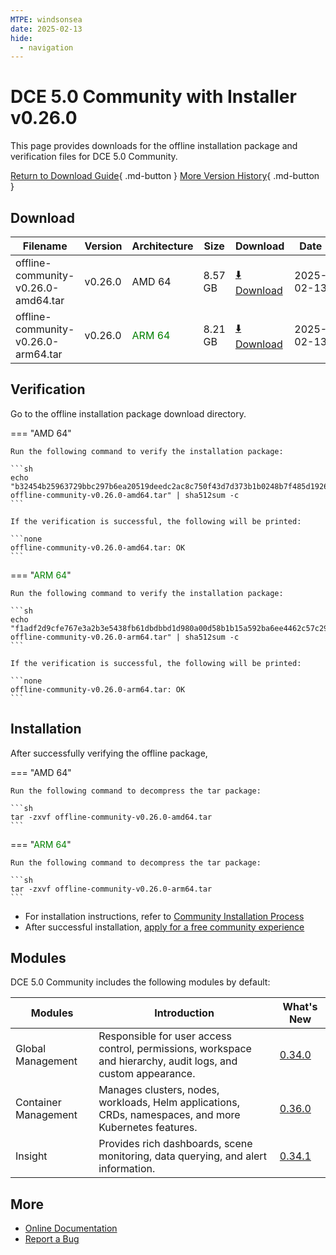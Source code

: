 ```yaml
---
MTPE: windsonsea
date: 2025-02-13
hide:
  - navigation
---
```


# DCE 5.0 Community with Installer v0.26.0

This page provides downloads for the offline installation package and verification files for DCE 5.0 Community.

[Return to Download Guide](../index.md){ .md-button } [More Version History](./dce5-installer-history.md){ .md-button }

## Download

| Filename | Version | Architecture | Size | Download | Date |
| --------- | ------- | ----------- | ---- | -------- | ---- |
| offline-community-v0.26.0-amd64.tar | v0.26.0 | AMD 64 | 8.57 GB | [:arrow_down: Download](https://qiniu-download-public.daocloud.io/DaoCloud_Enterprise/dce5/offline-community-v0.26.0-amd64.tar) | 2025-02-13 |
| offline-community-v0.26.0-arm64.tar | v0.26.0 | <font color="green">ARM 64</font> | 8.21 GB | [:arrow_down: Download](https://qiniu-download-public.daocloud.io/DaoCloud_Enterprise/dce5/offline-community-v0.26.0-arm64.tar) | 2025-02-13 |

## Verification

Go to the offline installation package download directory.

=== "AMD 64"

    Run the following command to verify the installation package:

    ```sh
    echo "b32454b25963729bbc297b6ea20519deedc2ac8c750f43d7d373b1b0248b7f485d19261a3c8b6f760f3433ef67805a4d1f16460b389a2fbce1c89b300cd88ea0  offline-community-v0.26.0-amd64.tar" | sha512sum -c
    ```

    If the verification is successful, the following will be printed:

    ```none
    offline-community-v0.26.0-amd64.tar: OK
    ```

=== "<font color="green">ARM 64</font>"

    Run the following command to verify the installation package:

    ```sh
    echo "f1adf2d9cfe767e3a2b3e5438fb61dbdbbd1d980a00d58b1b15a592ba6ee4462c57c29bd5c113d9fcbd7e6032b18d221cc348f68bd11bc437bd39df06d6a166f  offline-community-v0.26.0-arm64.tar" | sha512sum -c
    ```

    If the verification is successful, the following will be printed:

    ```none
    offline-community-v0.26.0-arm64.tar: OK
    ```

## Installation

After successfully verifying the offline package,

=== "AMD 64"

    Run the following command to decompress the tar package:

    ```sh
    tar -zxvf offline-community-v0.26.0-amd64.tar
    ```

=== "<font color="green">ARM 64</font>"

    Run the following command to decompress the tar package:

    ```sh
    tar -zxvf offline-community-v0.26.0-arm64.tar
    ```

- For installation instructions, refer to [Community Installation Process](../../install/community/k8s/online.md#_2)
- After successful installation, [apply for a free community experience](../../dce/license0.md)

## Modules

DCE 5.0 Community includes the following modules by default:

| Modules | Introduction | What's New |
| -------- | ----------- | ---------- |
| Global Management | Responsible for user access control, permissions, workspace and hierarchy, audit logs, and custom appearance. | [0.34.0](../../ghippo/intro/release-notes.md#v0340) |
| Container Management | Manages clusters, nodes, workloads, Helm applications, CRDs, namespaces, and more Kubernetes features. | [0.36.0](../../kpanda/intro/release-notes.md#v0360) |
| Insight | Provides rich dashboards, scene monitoring, data querying, and alert information. | [0.34.1](../../insight/intro/release-notes.md#v0341) |

## More

- [Online Documentation](../../dce/index.md)
- [Report a Bug](https://github.com/DaoCloud/DaoCloud-docs/issues)
